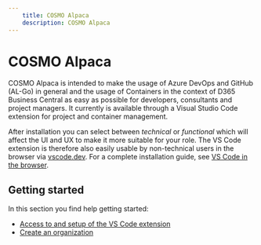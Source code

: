 ```yaml
---
    title: COSMO Alpaca
    description: COSMO Alpaca
---
```


# COSMO Alpaca

COSMO Alpaca is intended to make the usage of Azure DevOps and GitHub (AL-Go) in general and the usage of Containers in the context of D365 Business Central as easy as possible for developers, consultants and project managers. It currently is available through a Visual Studio Code extension for project and container management.

After installation you can select between *technical* or *functional* which will affect the UI and UX to make it more suitable for your role. The VS Code extension is therefore also easily usable by non-technical users in the browser via [vscode.dev](https://vscode.dev/).
For a complete installation guide, see [VS Code in the browser](getting-started/vscode-dev.md).

## Getting started

In this section you find help getting started:

- [Access to and setup of the VS Code extension](getting-started/access-and-setup-vsce.md)
- [Create an organization](getting-started/create-org.md)


